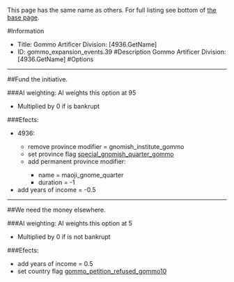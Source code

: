 This page has the same name as others. For full listing see bottom of [the base page](gommo_artificer_division_4936_getname.md).

#Information
 - Title: Gommo Artificer Division: [4936.GetName]
 - ID: gommo_expansion_events.39
#Description
Gommo Artificer Division: [4936.GetName]
#Options

___
##Fund the initiative.

###AI weighting:
AI weights this option at 95
 - Multiplied by 0 if is bankrupt


###Efects:<ul><li>4936:</li><ul><li>remove province modifier = gnomish_institute_gommo</li><li>set province flag [special_gnomish_quarter_gommo](../flags/special_gnomish_quarter_gommo.md)</li><li>add permanent province modifier:</li><ul><li>name = maoji_gnome_quarter</li><li>duration = -1</li></ul></ul><li>add years of income = -0.5</li></ul>

___
##We need the money elsewhere.

###AI weighting:
AI weights this option at 5
 - Multiplied by 0 if is not bankrupt


###Efects:<ul><li>add years of income = 0.5</li><li>set country flag [gommo_petition_refused_gommo10](../flags/gommo_petition_refused_gommo10.md)</li></ul>
